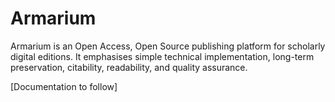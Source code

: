 # Armarium

 Armarium is an Open Access, Open Source publishing platform for scholarly digital editions. It emphasises simple technical implementation, long-term preservation, citability, readability, and quality assurance.

[Documentation to follow]
